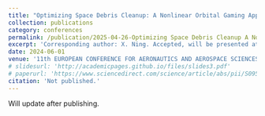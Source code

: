```yaml
---
title: "Optimizing Space Debris Cleanup: A Nonlinear Orbital Gaming Approach"
collection: publications
category: conferences
permalink: /publication/2025-04-26-Optimizing Space Debris Cleanup A Nonlinear Orbital Gaming Approach
excerpt: 'Corresponding author: X. Ning. Accepted, will be presented at the EUCASS 2025 Conference, Auditorium della Tecnica, Rome (Italy) from June 30th to July 4th, 2025.'
date: 2024-06-01
venue: '11th EUROPEAN CONFERENCE FOR AERONAUTICS AND AEROSPACE SCIENCES (EUCASS), 2025'
# slidesurl: 'http://academicpages.github.io/files/slides3.pdf'
# paperurl: 'https://www.sciencedirect.com/science/article/abs/pii/S0952197624000514'
citation: 'Not published.'
---
```


Will update after publishing.